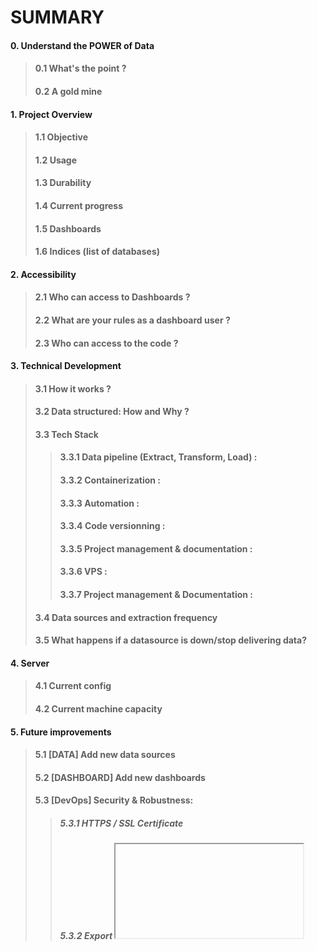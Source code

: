 # SUMMARY    
#### 0. Understand the POWER of Data
> #### 0.1 What's the point ?
> #### 0.2 A gold mine

#### 1. Project Overview
> #### 1.1 Objective
> #### 1.2 Usage
> #### 1.3 Durability
> #### 1.4 Current progress
> #### 1.5 Dashboards
> #### 1.6 Indices (list of databases)

#### 2. Accessibility
> #### 2.1 Who can access to Dashboards ?
> #### 2.2 What are your rules as a dashboard user ?
> #### 2.3 Who can access to the code ?

#### 3. Technical Development
> #### 3.1 How it works ?
> #### 3.2 Data structured: How and Why ?
> #### 3.3 Tech Stack
> > #### 3.3.1 Data pipeline (Extract, Transform, Load) :
> > #### 3.3.2 Containerization :
> > #### 3.3.3 Automation :
> > #### 3.3.4 Code versionning :
> > #### 3.3.5 Project management & documentation :
> > #### 3.3.6 VPS :
> > #### 3.3.7 Project management & Documentation :
> #### 3.4 Data sources and extraction frequency
> #### 3.5 What happens if a datasource is down/stop delivering data?

#### 4. Server
> #### 4.1 Current config
> #### 4.2 Current machine capacity

#### 5. Future improvements
> #### 5.1 [DATA] Add new data sources
> #### 5.2 [DASHBOARD] Add new dashboards
> #### 5.3 [DevOps] Security & Robustness:
> > ##### 5.3.1 HTTPS / SSL Certificate
> > ##### 5.3.2 Export <iframe> dashboard
> > ##### 5.3.3 : Elasticsearch cluster with high availability
> #### 5.4 Tech Documentation
> #### 5.5 Automate snapshots
> #### 5.6 Any proposal from community
#### 6. Team
#### 7. Funding
#### 8. Conclusion

----
# [QDashboard](https://qdashboard.org/s/qubic--public-/app/dashboards#/list?_g=(filters:!(),refreshInterval:(pause:!t,value:60000),time:(from:'2024-04-01T00:00:00.000Z',to:now)))
----

## 0. Understand the POWER of Data
### 0.1 What's the point ?
Data is a demanding field, built on several essential pillars:
- Understanding real needs,
- Rigorous data collection to ensure its quality and relevance,
- Structuring the data to make it exploitable at the most granular level possible.  

This approach helps demystify what may seem unquantifiable, especially when dealing with a mass of complex information.  
Imagine looking at the night sky, attempting to count each visible star. The task feels impossible.  
However, with **data visualization**, after prior data processing, you could create a detailed map of the sky, categorizing stars by brightness, distance, temperature, constellation, chemical composition, etc.  
This map would even allow zooming into specific sections of the sky for more detail, transforming chaos into actionable insights.

### 0.2 A gold mine
Well-used data is a treasure for smart decisions :  
The earlier data is collected, the more experience is accumulated, allowing for better anticipation and understanding of future challenges.  
Data acts as the fuel for decision-making engines.  

In big companies, there is a dedicated data hub that synthesizes and analyzes complex datasets, providing a global vision, identifying trends, and supporting optimal decision-making.  
For Qubic, data serves a strategic purpose:
- **For investors and the community**: it enables in-depth analysis, offering greater transparency and insights.
- **For marketing teams**: it helps evaluate what works (or doesn’t) and refine strategies to maximize effectiveness.
<p align="center" width="100%">
    <img width="80%" src="https://github.com/user-attachments/assets/9354a27b-8d79-4f7e-873b-238b2ec838ac">
</p>

## 1. Project Overview
### 1.1 Objective
The primary goal of **QDashboard** is to provide the community and stakeholders with clear, intuitive visualizations of key data, improving decision-making for **investors** and **marketing teams** while promoting **transparency**.

### 1.2 Usage
url: [qdashboard.org](https://qdashboard.org/s/qubic--public-/app/dashboards#/list?_g=(filters:!(),refreshInterval:(pause:!t,value:60000),time:(from:'2024-04-01T00:00:00.000Z',to:now)))  
To use the Kibana dashboards effectively:
1. **Timeframe**: The displayed data adapts to the selected timeframe. Filters can also apply specific time restrictions on visualizations.  
    <img width="262" alt="image" src="https://github.com/user-attachments/assets/afe7f0ec-664b-49ee-a9af-f64d2a1bd28a">

2. **Filters**: Filters directly affect charts, allowing users to dive deeper into analyses. Filters are temporary and apply only to individual sessions.   
    <img width="700" alt="image" src="https://github.com/user-attachments/assets/420499ba-10f5-4bca-b0a7-90eeb9f62da0">

3. **Interaction**: Users can interact with charts by clicking items to apply global filters, which can be removed from the top left.  
    <img width="173" alt="image" src="https://github.com/user-attachments/assets/71532d03-d5c5-4435-be25-496eae521642">  

### 1.3 Durability
QDashboard is designed for autonomy and resilience, ensuring longevity.  
In critical failure scenarios, documentation enables quick interventions by myself or others.

Databases have different scalability profiles:
- Relational databases (e.g., MySQL/PostgreSQL) require adding servers for horizontal scaling, which is labor-intensive and costly.
- NoSQL databases (e.g., **Elasticsearch**) allow for **vertical scaling**, increasing server capacity with minimal effort and expense.

<p align="center" width="100%">
    <img width="33%" src="https://github.com/user-attachments/assets/6334519b-5835-40e5-8998-8b90f3306a38">
</p>

### 1.4 Current progress
This project stands out because much of the work has already been completed:
```
Data Pipelines (ETL)       ██████████████████░░░░░░░   70.00%
Dashboards                 ████████████████░░░░░░░░░   60.00%
DevOps                     █████████████░░░░░░░░░░░░   50.00%
```
- **Data Pipelines (ETL)**: 70% complete, but new data sources need to be integrated.
- **Dashboards**: New data sources will require new metrics and dashboards. Plan to embed dashboards in Qubic’s website using `<iframe>`.
- **DevOps**: Currently running on a single node, the solution needs high-availability clustering for robustness and better uptime.

### 1.5 Dashboards
<img width="969" alt="image" src="https://github.com/user-attachments/assets/d1ca7221-3e23-4232-8ffc-0407f1208c5e">

#### 1.5.1 [QUBIC] Documentation
> This dashboard serves as a user guide for anyone accessing QDashboard, ensuring that users can fully understand and utilize its features.  
It explains :
> - How to apply and adjust filters to focus on specific data subsets.
> - How to modify the analysis period, enabling users to examine trends over days, weeks, or months.
> - Terms and metrics used throughout the dashboards, ensuring accessibility even to those unfamiliar with blockchain or data visualization.
<details>
    <img width="1512" alt="Capture d’écran 2024-12-08 à 20 25 44" src="https://github.com/user-attachments/assets/f3f7d8bd-c596-40b5-a577-4ffe2d33d699">
</details>

#### 1.5.2 [QUBIC] Global Info
> A high-level overview of Qubic's performance and metrics, offering a comprehensive snapshot of the ecosystem.  
Key data displayed:
> - **Price History**: Tracks the historical performance of Qubic's token (QU), enabling users to identify price trends and volatility.
> - **Events**: Highlights significant milestones, including token launches, partnerships, or market shifts.
> - **Burned Tokens**: Visualizes the total and recent quantity of burned tokens, reflecting Qubic's commitment to supply reduction.
> - **Performance Trends**: Combines financial and ecosystem metrics to show overall health and progress.
<details>
    <img width="1512" alt="global-info" src="https://github.com/user-attachments/assets/b1486744-ef49-42a7-84ac-b4d598057dac">
</details>

#### 1.5.3 [QUBIC] Richlist
> This dashboard provides insights into major investors and their activities, offering transparency and accountability in Qubic’s ecosystem.  
Key features:
> - **Major Wallets**: Tracks wallets holding over 1,000 QUs, categorized as significant investors.  
> - **Wealth Distribution**: Analyzes the concentration of QU among large wallets, helping identify potential risks (e.g., whale influence).  
> - **Weekly Updates**: The dashboard is updated weekly, ensuring fresh and relevant insights.
<details>
    <img width="1512" alt="richlist" src="https://github.com/user-attachments/assets/501f670c-cbe6-4ecb-8c14-606e9757eba8">
</details>


#### 1.5.4 [QUBIC] Transactions
> Focused on blockchain activity, this dashboard tracks real-time and historical Qubic transactions.  
Key features:
> - **Advanced Filtering**: Users can filter transactions by specific wallet addresses, transaction amounts, or entity types.
> - **Real-Time Updates**: Displays live transaction data for instant analysis.
> - **Fraud Detection**: Advanced users can analyze suspicious patterns, helping maintain ecosystem integrity.
<details>
    <img width="1512" alt="txs" src="https://github.com/user-attachments/assets/f7060f04-719c-4e16-a731-3e18924bfdff">
</details>

#### 1.5.5 [QUBIC] Community
> Measures the engagement and activity of Qubic’s community across various platforms.  
Key data sources and metrics:
> - **Search Metrics**: Analyzes search volume and queries related to Qubic on platforms like Google Trends.
> - **Discord Activity**: Tracks messages, server growth, and user engagement trends over time.
<details>
    <img width="1512" alt="community" src="https://github.com/user-attachments/assets/864c7adc-8a6d-4e9d-9154-c5a1d9ab85df">
</details>


#### 1.5.6 [QUBIC] CFB Airdrop
> Provides a detailed summary of the CFB token airdrop, conducted in May 2024.  
Key feature:
> - **Distribution Metrics**: Shows how many tokens
<details>
    <img width="1512" alt="cfb" src="https://github.com/user-attachments/assets/81dce9a1-2ebc-4671-96bb-a3dec024c2f2">
</details>

### 1.6 Indices (=databases)
The solution currently integrates 9 databases, powered by various sources for a comprehensive data view:
1. **coinmarketcap & LiveCoinWatch**: Financial data for cryptocurrencies, including historical data.
2. **discord_stats**: Statistics on server activity from Discord.
3. **eligible_cfb**: List of users eligible for CFB token drops.
4. **finance**: General financial data from yfinance.  
5. **gtrends_queries**: Google trends by query.
6. **gtrends_regions**: Google trends region.
7. **qubic_latest_stat**: Latest statistics on Qubic.
8. **qubic_richlist**: Information on the top Qubic wallets.
9. **qubic_txs**: Detailed tracking of Qubic transactions.
For certain indexes like transactions, richlist, and coinmarketcap, scripts have been developed to retrieve historical data and ensure continuous updates for new data.

## 2. Access & Rules
### 2.1 Who can access to Dashboards ?
Everyone. QDashboard upholds cryptocurrency values:
1. **Decentralization**: Open-source and modifiable.
2. **Transparency**: All Qubic-related data is exposed.
3. **Accessibility**: No private data; open to all.
4. **Autonomy**: Designed for low maintenance.
5. **Control**: Users can analyze blockchain data to track trends and evaluate investor activity.

### 2.2 What are your rules as a dashboard user ?
An anonymous account have been created which serve to everyone.  
This public account no need connection and have basic rules:
- read, interact and apply filters (only related to your local session)
- can't add password or modify dashboards to avoid sabotage and maintain the platform's integrity.

## 3. Technical Development
### 3.1 How it works ?
Data pipelines have been developed to run at specified frequencies. Whether in streaming, every 10 minutes, every hour, at the beginning of each new epoch, or on the first of every month, pipelines are triggered to fetch data, clean it, transform it, adapt it, and structure it before sending it to the Elasticsearch data warehouse.  
You can then use Kibana dashboards, which will pull data from the Elasticsearch databases.  
The pipelines are designed to be autonomous over time. This ensures the project lasts long, requires minimal maintenance.
<p align="center" width="100%">
    <img width="1482" alt="image" src="https://github.com/user-attachments/assets/08c36ce3-2da7-4acc-bb7c-5519f7bb87f9">
</p>

### 3.2 Data structured : How and Why ?
To make informed decisions based on visualizations, it's crucial to know what data to display. But more importantly, the data needs to be structured in a way that makes this easy and efficient.  
The key to this is granularity and denormalization. By structuring data this way, we can cover a broad range of analysis needs without overcomplicating things. This approach allows us to create flexible dashboards quickly.  
For example, if I’m asked to generate a new visualization tomorrow, I can do so immediately, without needing to write new code or spend excessive time setting up pipelines. Instead, I can go directly to the dashboard playground, use the existing data, and create the dashboard, delivering results in no time.  
This means no delays, no extra cost for development time, just fast and reliable insights for everyone in the community.

### 3.3 Tech Stack
#### 3.3.1 Data pipeline (Extract, Transform / Manipulate, Upload) :
- ![Python](https://img.shields.io/badge/python-3670A0?style=for-the-badge&logo=python&logoColor=white): Python offering flexibility and power for manipulating and analyzing data. It is perfectly suited to our use case, enabling the automation of data processing tasks with ease.  
- ![Pandas](https://img.shields.io/badge/pandas-%23150458.svg?style=for-the-badge&logo=pandas&logoColor=white): Pandas is the key library for handling data in DataFrames. It is through Pandas that we structure and transform data.  

#### 3.3.2 Containerization :
- ![Docker](https://img.shields.io/badge/docker-%230db7ed.svg?style=for-the-badge&logo=docker&logoColor=white): Docker allows us to run containers for Elasticsearch and Kibana while managing their predefined configurations, ensuring a fast and stable setup. It also enables us to containerize Python scripts and run them with auto-restart functionality, ensuring reliability and automation of data processing tasks.  

#### 3.3.3 Automation :
- ![Crontab](https://img.shields.io/badge/Crontab-17181B?logo=brain&logoColor=fff&style=for-the-badge): Crontab is used for scheduling the automatic execution of Python scripts at regular intervals, allowing for task automation without manual intervention.  

#### 3.3.4 Code versionning :
- ![GitHub](https://img.shields.io/badge/github-%23121011.svg?style=for-the-badge&logo=github&logoColor=white): GitHub is used for version control and collaborative code management, allowing us to track the project's evolution, collaborate effectively, and manage deployments.  

#### 3.3.5 Project management & Documentation :
- ![Elasticsearch Badge](https://img.shields.io/badge/Elasticsearch-005571?logo=elasticsearch&logoColor=fff&style=for-the-badge): Elasticsearch is used for indexing and real-time search across large data sets. It allows fast and efficient querying of data, which is crucial for real-time data analysis.  
- ![Kibana Badge](https://img.shields.io/badge/Kibana-005571?logo=kibana&logoColor=fff&style=for-the-badge): Kibana is the visualization tool that integrates with Elasticsearch to provide interactive dashboards and visual analysis, enabling us to track key metrics and make data-driven decisions.  

#### 3.3.6 VPS :
- ![Ubuntu](https://img.shields.io/badge/Ubuntu-E95420?style=for-the-badge&logo=ubuntu&logoColor=white): Ubuntu serves as the operating system for deploying and running data processing tools, providing a stable and secure environment for all applications.  

#### 3.3.7 Project management & documentation :
- ![Jira](https://img.shields.io/badge/jira-%230A0FFF.svg?style=for-the-badge&logo=jira&logoColor=white): Jira is used for project management and task tracking. It helps organize workflows, assign responsibilities, and monitor project progress in real time.  
- ![Confluence](https://img.shields.io/badge/confluence-%23172BF4.svg?style=for-the-badge&logo=confluence&logoColor=white): Confluence is used for documentation and team collaboration, storing technical information and project resources to ensure effective coordination within the team.  


### 3.4 Data sources and extraction frequency
- **Qubic Transactions**: Live
- **Latest Qubic Stats**: Every 10 minutes
- **CoinMarketCap / Discord Data**: Every hour
- **Richlist**: Every Wednesday afternoon, as soon as the new epoch is released
- **Google Trends - By Region / Related Queries**: On the 1st of each month

Here are tables listing all the collected (and not yet collected) data, providing the following information:

| **Name**                     | **Type**  | **Source**     | **Collection Frequency** | **Definition**                                                                 | **Database (Index)** |
|------------------------------|-----------|----------------|---------------------------|---------------------------------------------------------------------------------|----------------------|

<details>
    
### Coinmarketcap/LiveCoinWatch API

| **Name**                     | **Type**  | **Source**     | **Collection Frequency** | **Definition**                                                                 | **Database (Index)** |
|------------------------------|-----------|----------------|---------------------------|---------------------------------------------------------------------------------|----------------------|
| symbol                       | keyword   | Coinmarketcap  | per hour                 | The symbol representing the cryptocurrency (e.g., BTC for Bitcoin, ETH for Ethereum) | coinmarketcap        |
| price                         | float     | Coinmarketcap  | per hour                 | The current real-time price of the cryptocurrency.                            | coinmarketcap        |
| cmc_rank                      | integer   | Coinmarketcap  | per hour                 | The current rank of the cryptocurrency based on its market capitalization.    | coinmarketcap        |
| marketcap                     | long      | Coinmarketcap  | per hour                 | The total market capitalization of the cryptocurrency.                        | coinmarketcap        |
| market_cap_dominance          | long      | Coinmarketcap  | per hour                 | The percentage of market dominance.                                           | coinmarketcap        |
| circulating_supply            | long      | Coinmarketcap  | per hour                 | The total number of tokens available in the market.                           | coinmarketcap        |
| total_supply                  | long      | Coinmarketcap  | per hour                 | The total number of tokens that exist, including those in circulation and locked. | coinmarketcap        |
| fully_diluted_market_cap      | long      | Coinmarketcap  | per hour                 | The market capitalization assuming all tokens are in circulation.            | coinmarketcap        |
| @timestamp                    | date      | Coinmarketcap  | per hour                 | The exact date and time when the data is collected, in the format YYYY-MM-DD HH:mm:ss. | coinmarketcap        |
| volume_1h (check if exist)    | long      | Coinmarketcap  | per hour                 | The total trading volume of the cryptocurrency over the last hour.           | coinmarketcap        |
| percent_change_1h             | float     | Coinmarketcap  | per hour                 | The percentage change in the cryptocurrency's price over the last hour.      | coinmarketcap        |

---

### Qubic Richlist (Qubic API)

| **Name**          | **Type**   | **Source** | **Collection Frequency** | **Definition**                                                | **Database (Index)** |
|-------------------|------------|------------|---------------------------|--------------------------------------------------------------|----------------------|
| @timestamp        | date       | Qubic API  | every Wednesday           | The exact date and time when the data is collected, in the format YYYY-MM-DD HH:mm. | qubic_richlist       |
| rank              | integer    | Qubic API  | every Wednesday           | Rank of wallets                                                | qubic_richlist       |
| address           | keyword    | Qubic API  | every Wednesday           | Wallet address                                                 | qubic_richlist       |
| qus               | long       | Qubic API  | every Wednesday           | Number of Qubic tokens                                         | qubic_richlist       |
| qus_change        | long       | Qubic API  | every Wednesday           | Difference of Qus less Qus from last week                     | qubic_richlist       |
| rate_qus_change   | float      | Qubic API  | every Wednesday           | Difference of Qus less Qus from last week (rate)              | qubic_richlist       |

---

### Qubic Transactions (Qubic API)

| **Name**        | **Type**   | **Source** | **Collection Frequency** | **Definition**                                               | **Database (Index)** |
|-----------------|------------|------------|---------------------------|-------------------------------------------------------------|----------------------|
| txid            | keyword    | Qubic API  | Real-time                 | Unique identifier of the transactions.                       | qubic_txs            |
| tick            | keyword    | Qubic API  | Real-time                 | Tick representing an identifier or sequence number for each transaction. | qubic_txs            |
| tx_timestamp    | integer    | Qubic API  | Real-time                 | The exact time when the transaction is collected.            | qubic_txs            |
| src             | keyword    | Qubic API  | Real-time                 | Source address involved in the transaction.                  | qubic_txs            |
| dest            | keyword    | Qubic API  | Real-time                 | Destination address receiving the funds from the transaction. | qubic_txs            |
| qus             | long       | Qubic API  | Real-time                 | Amount transferred in the transaction.                       | qubic_txs            |

---

### Financial Data (yFinance)

| **Name**         | **Type**   | **Source**  | **Collection Frequency** | **Definition**                                               | **Database (Index)** |
|------------------|------------|-------------|---------------------------|-------------------------------------------------------------|----------------------|
| @timestamp       | date       | yfinance    | never                     | The exact date and time when the data is collected, in the format YYYY-MM-DD HH:mm:ss. | finance              |
| price            | float      | yfinance    | never                     | Current price                                                | finance              |
| symbol           | keyword    | yfinance    | never                     | Financial and crypto symbol available                        | finance              |

---

### Google Trends Queries (Google Trends API)

| **Name**    | **Type**  | **Source**  | **Collection Frequency** | **Definition**                                           | **Database (Index)** |
|-------------|-----------|-------------|---------------------------|---------------------------------------------------------|----------------------|
| @timestamp  | date      | GT          | 1st day of month           | Month when the data was recorded, in yyyy-MM format.     | gtrends_queries      |
| keyword     | text      | GT          | 1st day of month           | Words that were written in organic search last month.   | gtrends_queries      |

### Gtrends Regions (Google Trends API)

| **Name**    | **Type**  | **Source** | **Collection Frequency** | **Definition**                                           | **Database (Index)** |
|-------------|-----------|------------|---------------------------|---------------------------------------------------------|----------------------|
| @timestamp  | date      | GT         | 1st day of month           | Month when the data was recorded, in yyyy-MM format.     | gtrends_region       |
| country     | keyword   | GT         | 1st day of month           | Name of the country                                      | gtrends_region       |
| iso_code    | keyword   | GT         | 1st day of month           | 2 letters code of the country (US, CH, FR, …)            | gtrends_region       |

---

### Count Discord Community (HTTP Request)

| **Name**                  | **Type**   | **Source**   | **Collection Frequency** | **Definition**                                             | **Database (Index)** |
|---------------------------|------------|--------------|---------------------------|-----------------------------------------------------------|----------------------|
| approximate_member_count   | integer    | http_request | per hour                 | Total of all members in the discord server                 | discord_stats        |
| approximate_presence_count | integer    | http_request | per hour                 | All online members                                          | discord_stats        |

---

### Financial Data (yFinance)

| **Name**         | **Type**   | **Source**  | **Collection Frequency** | **Definition**                                               | **Database (Index)** |
|------------------|------------|-------------|---------------------------|-------------------------------------------------------------|----------------------|
| @timestamp       | date       | yfinance    | never                     | The exact date and time when the data is collected, in the format YYYY-MM-DD HH:mm:ss. | finance              |
| price            | float      | yfinance    | never                     | Current price                                                | finance              |
| symbol           | keyword    | yfinance    | never                     | Financial and crypto symbol available                        | finance              |

---

### Google Analytics 4 API (Need Permission)

*Ask Qubic team to get API key (I can see the `<gtag>` in the HTML Qubic page)*

| **Name**         | **Type**   | **Source**  | **Collection Frequency** | **Definition**                                               | **Database (Index)** |
|------------------|------------|-------------|---------------------------|-------------------------------------------------------------|----------------------|
| sessions         | integer    | GA4         | -                         | Number of sessions on the website                            | ga4                  |
| users            | integer    | GA4         | -                         | Total users on the website                                  | ga4                  |
| new_users        | integer    | GA4         | -                         | Number of new users                                           | ga4                  |
| hits             | integer    | GA4         | -                         | Total hits or page views                                    | ga4                  |
| device_category  | keyword    | GA4         | -                         | Category of devices used (e.g., mobile, desktop)            | ga4                  |
| channel_grouping | keyword    | GA4         | -                         | The marketing channel grouping for the traffic               | ga4                  |
| engagement_rate  | float      | GA4         | -                         | Engagement rate on the website                              | ga4                  |
| bounce_rate      | float      | GA4         | -                         | Bounce rate (percentage of users who leave the site after viewing one page) | ga4                  |

---

### Google Search Console API (Need Permission)

| **Name**    | **Type**   | **Source** | **Collection Frequency** | **Definition**                                         | **Database (Index)** |
|-------------|------------|------------|---------------------------|-------------------------------------------------------|----------------------|
| domain      | keyword    | GSC        | -                         | Domain of the website                                  | gsc                  |
| site_url    | keyword    | GSC        | daily                     | URL of the site                                        | gsc                  |
| query       | text       | GSC        | daily                     | The search query used to find the site                 | gsc                  |
| clicks      | integer    | GSC        | daily                     | Number of clicks the site received                     | gsc                  |
| impressions | integer    | GSC        | daily                     | Number of times the site was shown in search results   | gsc                  |
| ctr         | float      | GSC        | daily                     | Click-through rate (CTR) of the site                   | gsc                  |
| position    | float      | GSC        | daily                     | Average search result position for the site            | gsc                  |
| @timestamp  | date       | GSC        | daily                     | The exact date and time when the data was recorded, in YYYY-MM-DD format. | gsc                  |

---

### Count Twitter Followers (Swagger UI)

| **Name**            | **Type**   | **Source** | **Collection Frequency** | **Definition**                                             | **Database (Index)** |
|---------------------|------------|------------|---------------------------|-----------------------------------------------------------|----------------------|
| twitter_followers    | integer    | ?          | per hour                 | Number of Twitter followers for the account                | qubic_members        |
| twitter_tweets       | integer    | ?          | per hour                 | Number of tweets made by the account                        | qubic_members        |
| twitter_likes        | integer    | ?          | per hour                 | Number of likes received by the account's tweets            | qubic_members        |

</details>



### 3.5 What happened if datasource is down / stop deliver data ?
It may happen that a data source stops providing data, or that we encounter sudden access issues or other disruptions. Once the problem is identified and analyzed, a solution will be implemented as quickly as possible. This will involve recovering any missing data and resuming the data collection process without delay.

## 4. Server
### 4.1 Current config

|            OS            |     CPU     |     RAM      |      Memory      |   Data transfer   |   Snapshot   |
|--------------------------|-------------|--------------|------------------|-------------------|--------------|
|   Ubuntu 20.04 (64 Bit)  |   6 vCPU    |   16 GO RAM   |  **400 GB SSD**  |   32 TB Traffic   |   Available  |

> [!NOTE]
> When the limit is nearing or latency is observed, the higher plan will be applied without any maintenance.

### 4.2 Current Machine capacity  
```
(19/11/2024):  
Used storage space     █░░░░░░░░░░░░░░░░░░░░░░░░   ~ 6 %
```

## 5. Future improvements
### 5.1 [DATA] Add new data sources :
- [Twitter](https://snowcait.github.io/twitter-swagger-ui/) : To analyze Twitter activity, including retweets, posts tagging 'Qubic', follower count, recent posts, likes, and gauge Qubic’s online presence and sentiment.
- [Google Analytics](https://developers.google.com/analytics/devguides/reporting/data/v1) : Collect data related to the Qubic.org website and its pages. This will allow tracking metrics like sessions, bounce rates, time spent on specific pages, and understanding user behavior. For example, if users spend only 2 seconds on the "whitepaper" page, this could indicate an issue with the content or other factors, as that page is meant to be read and is usually text-heavy.
- [Google Search Console](https://developers.google.com/webmaster-tools/v1/searchanalytics/query) : Identify the keywords driving traffic to the Qubic.org website. Additionally, it allows for geographic and device-based analysis, comparing performance across countries, devices (mobile, desktop), and pages.
- Aigarth : Once Aigarth is released, extracting its data will be valuable for further analysis, helping to refine Aigarth itself and track its progress.

### 5.2 [DASHBOARD] Add new dashboards :
- Create new visualizations with new sources of data

### 5.3 [DevOps] Security & Robustness :
#### 5.3.1 HTTPS / SSL Certificate
Secure the connection by switching from HTTP to HTTPS.

#### 5.3.2 Export <iframe> dashboard
- insert the `<iframe>` tag into the Qubic website's HTML code.
<img width="230" align="top" alt="image" src="https://github.com/user-attachments/assets/3edd5136-12c3-4e82-b09f-5d693664511a">
<img width="230" alt="image" src="https://github.com/user-attachments/assets/da5ecd21-b35b-4724-810a-1ffd3cca82c2">

### 5.3.3: High Availability Elasticsearch Cluster
#### Why a cluster ?  
Elasticsearch is a distributed search and analytics engine.   
For projects where data availability and fault tolerance are critical, a single node is insufficient.

A cluster provides:
- Load balancing to distribute requests across multiple nodes.
- Data redundancy through shards and replicas.
- Horizontal scalability, allowing additional nodes to be added as needed.

Risks without high availability (= without cluster):
- Loss of access to data in case of a node failure.

Proposed Architecture:
- A **3-node** Elasticsearch cluster.
- Each node will store a portion of the data and handle queries.
- Data replication will ensure fault tolerance, allowing continued access to data even if a node fails.

### 5.4 Tech Documentation
A technical documentation will be created so that any technician can intervene on the project.

### 5.5 Automate snapshots
Currently, server snapshots is created manually. However, the service cloud CLI provides the functionality to perform this operation automatically.

### 5.6 Any proposal from community
If you have any requests, whether it's to add a data source, modify the type of chart, etc., you can contact me directly on Discord or ping me in the channels (ID: **@iliamamara**)

## 6. Team
- Iliam AMARA: **Expert Python** & **Data Engineer**
  - [Portfolio](https://iliam-amara.com/)
  - [Linkedin](https://www.linkedin.com/in/iliam-amara/)
  - Discord: iliamamara | #928329541351522384

## 7. Funding
The total funding request is `$25,000`, split into two equal parts:
- `$12,500` **now**: This amount is to cover all the work already completed, including development, design, testing, and any groundwork that has brought the project to its current stage. This ensures recognition of the time, resources, and expertise invested so far to create a solid foundation.
- `$12,500` for **future improvements**: This second portion is essential for advancing the project to the next level. It will enable critical updates, new features, optimization, and long-term maintenance. These improvements are key to ensuring the project’s growth, functionality, and sustainability.

This approach allows for fair compensation for past efforts while securing the means to deliver on future goals and maximize the project’s potential.

## 8. Conclusion
This solution adds another strength to the project and enhances Qubic’s image by providing a highly useful tool. It makes the project more reliable and demonstrates our ability to build a new service—one that sets us apart from other projects. Through smart approaches, we are positioning ourselves to scale even higher and further.  

**QDashboard** offers comprehensive visibility and understanding of data, delivering significant value for decision-making, particularly for investors and the marketing team, thus driving the project’s growth. Both management and the community benefit from precise analysis, which serves as a strategic tool for resource optimization and swift adaptation to trends.

[**Build Different.**](https://qdashboard.org/s/qubic--public-/app/dashboards#/list?_g=(filters:!(),refreshInterval:(pause:!t,value:60000),time:(from:'2024-04-01T00:00:00.000Z',to:now)))
